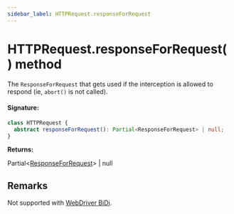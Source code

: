 ```yaml
---
sidebar_label: HTTPRequest.responseForRequest
---
```


# HTTPRequest.responseForRequest() method

The `ResponseForRequest` that gets used if the interception is allowed to respond (ie, `abort()` is not called).

#### Signature:

```typescript
class HTTPRequest {
  abstract responseForRequest(): Partial<ResponseForRequest> | null;
}
```

**Returns:**

Partial&lt;[ResponseForRequest](./puppeteer.responseforrequest.md)&gt; \| null

## Remarks

Not supported with [WebDriver BiDi](https://pptr.dev/faq#q-what-is-the-status-of-cross-browser-support).
